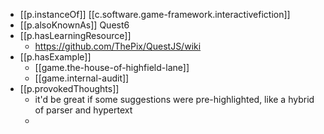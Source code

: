 
- [[p.instanceOf]] [[c.software.game-framework.interactivefiction]]
- [[p.alsoKnownAs]] Quest6
- [[p.hasLearningResource]]
  - https://github.com/ThePix/QuestJS/wiki
- [[p.hasExample]] 
  - [[game.the-house-of-highfield-lane]]
  - [[game.internal-audit]]
- [[p.provokedThoughts]]
  - it'd be great if some suggestions were pre-highlighted, like a hybrid of parser and hypertext
  - 